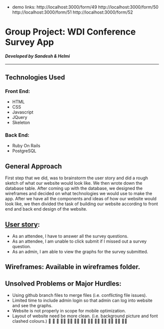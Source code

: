* demo links:
http://localhost:3000/form/49
http://localhost:3000/form/50
http://localhost:3000/form/51
http://localhost:3000/form/52

# Group Project: WDI Conference Survey App
#### _Developed by Sandesh & Helmi_
---
## Technologies Used
### Front End:
* HTML
* CSS
* Javascript
* JQuery
* Skeleton
### Back End:
* Ruby On Rails
* PostgreSQL
## General Approach
First step that we did, was to brainstorm the user story and did a rough sketch of what our website would look like. We then wrote down the database table. After coming up with the database, we designed the wireframes and decided on what technologies we would use to make the app.
After we have all the components and ideas of how our website would look like, we then divided the task of building our website according to front end and back end design of the website.
## [User story](https://trello.com/b/98vGazhL/ga-conf-survey):
* As an attendee, I have to answer all the survey questions.
* As an attendee, I am unable to click submit if I missed out a survey question.
* As an admin, I am able to view the graphs for the survey submitted.
## Wireframes: Available in wireframes folder.
## Unsolved Problems or Major Hurdles:
* Using github branch files to merge files (i.e. conflicting file issues).
* Limited time to include admin login so that admin can log into website and see the graphs.
* Website is not properly in scope for mobile optimization.
* Layout of website need be more clean. (i.e. background picture and font clashed colours.)
:tada: :tada: :tada: :tada::tada: :tada::tada: :tada::tada: :tada::tada: :tada::tada: :tada::tada: :tada::tada: :tada::tada: :tada::tada: :tada::tada:
